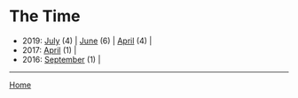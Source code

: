 # The Time

  * 2019: 
      [July](./the-time-2019-07.md) (4) | 
      [June](./the-time-2019-06.md) (6) | 
      [April](./the-time-2019-04.md) (4) | 
  * 2017: 
      [April](./the-time-2017-04.md) (1) | 
  * 2016: 
      [September](./the-time-2016-09.md) (1) | 

----

[Home](../)
